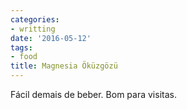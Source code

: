 ```yaml
---
categories:
- writting
date: '2016-05-12'
tags:
- food
title: Magnesia Öküzgözü
---
```


Fácil demais de beber. Bom para visitas.

